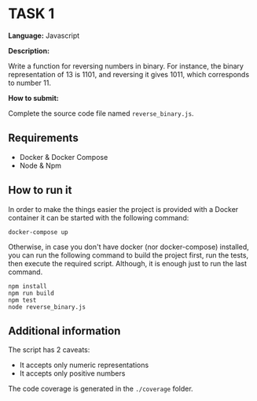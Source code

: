# TASK 1

**Language:** Javascript

**Description:**

Write a function for reversing numbers in binary. For instance, the binary representation of 13 is 1101, and reversing it gives 1011, which corresponds to number 11.

**How to submit:**

Complete the source code file named `reverse_binary.js`.

## Requirements

 * Docker & Docker Compose
 * Node & Npm

## How to run it

In order to make the things easier the project is provided with a Docker container it can be started with the following command:

```
docker-compose up
```

Otherwise, in case you don't have docker (nor docker-compose) installed, you can run the following command to build the project first, run the tests, then execute the required script.
Although, it is enough just to run the last command.

```
npm install
npm run build
npm test
node reverse_binary.js
```

## Additional information

The script has 2 caveats:

 * It accepts only numeric representations
 * It accepts only positive numbers

The code coverage is generated in the `./coverage` folder.
